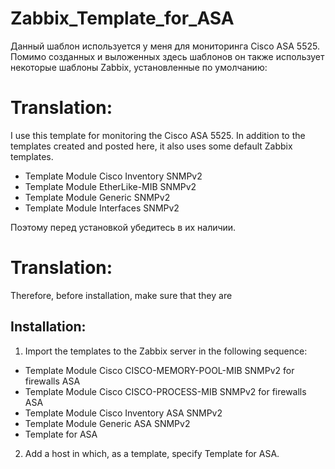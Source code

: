 # Zabbix_Template_for_ASA
Данный шаблон используется у меня для мониторинга Cisco ASA 5525. Помимо созданных и выложенных здесь шаблонов он также использует некоторые шаблоны Zabbix, установленные по умолчанию:

# Translation:
I use this template for monitoring the Cisco ASA 5525. In addition to the templates created and posted here, it also uses some default Zabbix templates.

* Template Module Cisco Inventory SNMPv2
* Template Module EtherLike-MIB SNMPv2
* Template Module Generic SNMPv2
* Template Module Interfaces SNMPv2

Поэтому перед установкой убедитесь в их наличии.
# Translation:
Therefore, before installation, make sure that they are

## Installation: ##
1. Import the templates to the Zabbix server in the following sequence:
* Template Module Cisco CISCO-MEMORY-POOL-MIB SNMPv2 for firewalls ASA
* Template Module Cisco CISCO-PROCESS-MIB SNMPv2 for firewalls ASA
* Template Module Cisco Inventory ASA SNMPv2
* Template Module Generic ASA SNMPv2
* Template for ASA
2. Add a host in which, as a template, specify Template for ASA.
